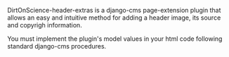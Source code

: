 DirtOnScience-header-extras is a django-cms page-extension plugin that allows an easy and intuitive method for adding a header image, its source and copyrigh information.

You must implement the plugin's model values in your html code following standard django-cms procedures.
